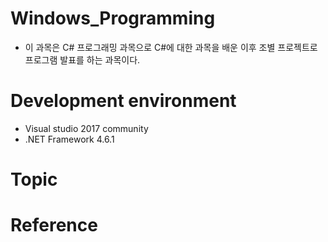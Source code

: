 # Windows_Programming
* 이 과목은 C# 프로그래밍 과목으로 C#에 대한 과목을 배운 이후 조별 프로젝트로 프로그램 발표를 하는 과목이다.

# Development environment
* Visual studio 2017 community
* .NET Framework 4.6.1

# Topic

# Reference

